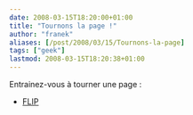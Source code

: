 ```yaml
---
date: 2008-03-15T18:20:00+01:00
title: "Tournons la page !"
author: "franek"
aliases: [/post/2008/03/15/Tournons-la-page]
tags: ["geek"]
lastmod: 2008-03-15T18:20:38+01:00
---
```

Entrainez-vous à tourner une page :

- [FLIP](http://www.colorflip.com/)
